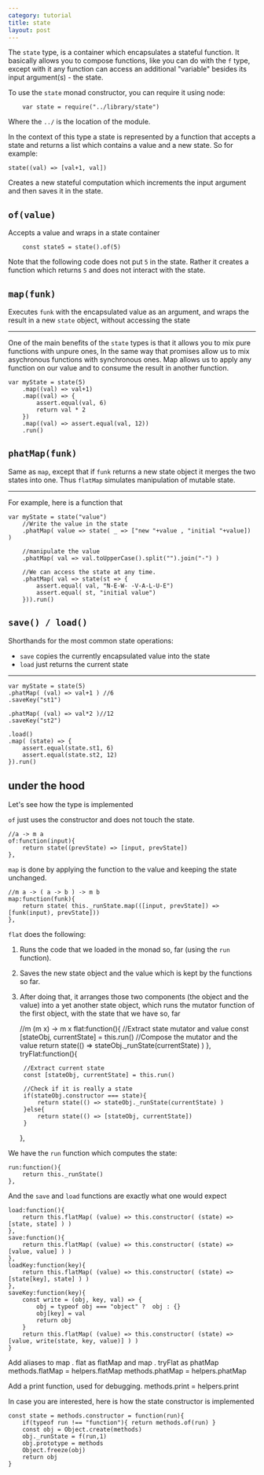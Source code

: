 ```yaml
---
category: tutorial
title: state
layout: post
---
```


The `state` type, is a container which encapsulates a stateful function. It basically allows you to compose functions,
like you can do with the `f` type, except with it any function can access an additional "variable" besides its
input argument(s) - the state. 

<!--more-->



To use the `state` monad constructor, you can require it using node:
		
		var state = require("../library/state")


Where the `../` is the location of the module.

In the context of this type a state is represented by a function that accepts a state 
and returns a list which contains a value and a new state. So for example:

	state((val) => [val+1, val])

Creates a new stateful computation which increments the input argument and then saves it in the state.



`of(value)`
----
Accepts a value and wraps in a state container



		const state5 = state().of(5)


Note that the following code does not put `5` in the state.
Rather it creates a function which returns `5` and does not interact with the state. 



`map(funk)`
----
Executes `funk` with the encapsulated value as an argument, and wraps the result in a new `state` object, 
without accessing the state


***



One of the main benefits of the `state` types is that it allows you to mix pure functions with unpure ones, 
In the same way that promises allow us to mix asychronous functions with synchronous ones.
Map allows us to apply any function on our value and to consume the result in another function.

	var myState = state(5)
		.map((val) => val+1)
		.map((val) => {
			assert.equal(val, 6)
			return val * 2
		})
		.map((val) => assert.equal(val, 12))
		.run()





`phatMap(funk)`
----
Same as `map`, except that if `funk` returns a new state object it merges the two states into one.
Thus `flatMap` simulates manipulation of mutable state.
***




For example, here is a function that 

	var myState = state("value")
		//Write the value in the state
		.phatMap( value => state( _ => ["new "+value , "initial "+value]) )

		//manipulate the value
		.phatMap( val => val.toUpperCase().split("").join("-") )
		
		//We can access the state at any time.
		.phatMap( val => state(st => {
			assert.equal( val, "N-E-W- -V-A-L-U-E")
			assert.equal( st, "initial value")
		})).run()




`save() / load()`
----
Shorthands for the most common state operations: 
- `save` copies the currently encapsulated value into the state
- `load` just returns the current state
***





	var myState = state(5)
	.phatMap( (val) => val+1 ) //6
	.saveKey("st1")
	
	.phatMap( (val) => val*2 )//12
	.saveKey("st2")
	
	.load()
	.map( (state) => {
		assert.equal(state.st1, 6)
		assert.equal(state.st2, 12)
	}).run()



under the hood
--------------
Let's see how the type is implemented












`of` just uses the constructor and does not touch the state.

	//a -> m a
	of:function(input){
		return state((prevState) => [input, prevState])
	},

`map` is done by applying the function to the value and keeping the state unchanged.

	//m a -> ( a -> b ) -> m b
	map:function(funk){
		return state( this._runState.map(([input, prevState]) => [funk(input), prevState]))
	},
	
`flat` does the following:
1. Runs the code that we loaded in the monad so, far (using the `run` function).
2. Saves the new state object and the value which is kept by the functions so far.
3. After doing that, it arranges those two components (the object and the value) into a yet another
state object, which runs the mutator function of the first object, with the state that we have so, far



	//m (m x) -> m x
	flat:function(){
		//Extract state mutator and value 
		const [stateObj, currentState] = this.run()
		//Compose the mutator and the value
		return state(() => stateObj._runState(currentState) )
	},
	tryFlat:function(){

		//Extract current state 
		const [stateObj, currentState] = this.run()
		
		//Check if it is really a state
		if(stateObj.constructor === state){
			return state(() => stateObj._runState(currentState) )
		}else{
			return state(() => [stateObj, currentState])
		}
	},

We have the `run` function which computes the state:

	run:function(){
		return this._runState()
	},
And the `save` and `load` functions are exactly what one would expect

	load:function(){
		return this.flatMap( (value) => this.constructor( (state) => [state, state] ) )
	},
	save:function(){
		return this.flatMap( (value) => this.constructor( (state) => [value, value] ) )
	},
	loadKey:function(key){
		return this.flatMap( (value) => this.constructor( (state) => [state[key], state] ) )
	},
	saveKey:function(key){
		const write = (obj, key, val) => {
			obj = typeof obj === "object" ?  obj : {}
			obj[key] = val
			return obj
		}
		return this.flatMap( (value) => this.constructor( (state) => [value, write(state, key, value)] ) )
	}
	


Add aliases to map . flat as flatMap and map . tryFlat as phatMap
        methods.flatMap = helpers.flatMap
        methods.phatMap = helpers.phatMap

Add a print function, used for debugging.
        methods.print = helpers.print

In case you are interested, here is how the state constructor is implemented

	const state = methods.constructor = function(run){
		if(typeof run !== "function"){ return methods.of(run) }
		const obj = Object.create(methods)
		obj._runState = f(run,1)
		obj.prototype = methods
		Object.freeze(obj)
		return obj
	}


